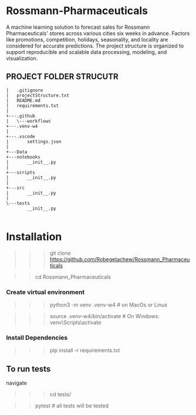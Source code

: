 # Rossmann-Pharmaceuticals

A machine learning solution to forecast sales for Rossmann Pharmaceuticals' stores across various cities six weeks in advance. Factors like promotions, competition, holidays, seasonality, and locality are considered for accurate predictions.
The project structure is organized to support reproducible and scalable data processing, modeling, and visualization.

## **PROJECT FOLDER STRUCUTR**
```
|   .gitignore
|   projectStructure.txt
|   README.md
|   requirements.txt
|   
+---.github
|   \---workflows
+---.venv-w4
|          
+---.vscode
|       settings.json
|       
+---Data
+---notebooks
|       __init__.py
|       
+---scripts
|       __init__.py
|       
+---src
|       __init__.py
|       
\---tests
        __init__.py
        
```
# Installation

>>> git clone https://github.com/Robegetachew/Rossmann_Pharmaceuticals


>> cd Rossmann_Pharmaceuticals

### Create virtual environment

>>> python3 -m venv .venv-w4 # on MacOs or Linux

>>> source .venv-w4/bin/activate  # On Windows: venv\Scripts\activate

### Install Dependencies

>>> pip install -r requirements.txt

## To run tests
navigate 
>>> cd tests/

>>pytest # all tests will be tested
